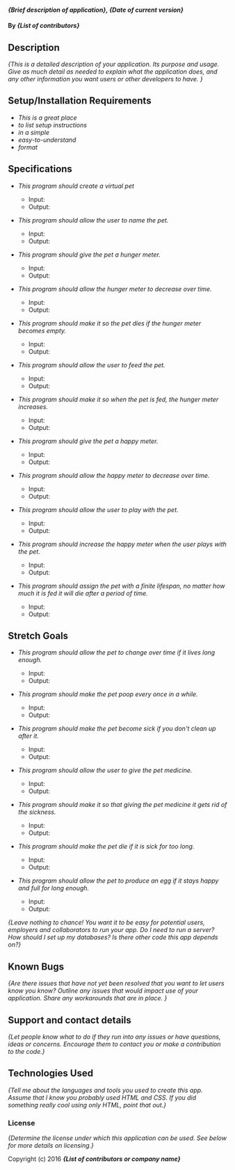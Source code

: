 
#### _{Brief description of application}, {Date of current version}_

#### By _**{List of contributors}**_

## Description

_{This is a detailed description of your application. Its purpose and usage.  Give as much detail as needed to explain what the application does, and any other information you want users or other developers to have. }_

## Setup/Installation Requirements

* _This is a great place_
* _to list setup instructions_
* _in a simple_
* _easy-to-understand_
* _format_

## Specifications

* _This program should create a virtual pet_
  - Input: 
  - Output:

* _This program should allow the user to name the pet._
  - Input:
  - Output:

* _This program should give the pet a hunger meter._
  - Input:
  - Output:

* _This program should allow the hunger meter to decrease over time._
  - Input:
  - Output:

* _This program should make it so the pet dies if the hunger meter becomes empty._
  - Input:
  - Output:   

* _This program should allow the user to feed the pet._
  - Input:
  - Output:

* _This program should make it so when the pet is fed, the hunger meter increases._
  - Input:
  - Output:       

* _This program should give the pet a happy meter._
  - Input:
  - Output:      

* _This program should allow the happy meter to decrease over time._
  - Input:
  - Output:

* _This program should allow the user to play with the pet._
  - Input:
  - Output:  

* _This program should increase the happy meter when the user plays with the pet._
  - Input:
  - Output:  

* _This program should assign the pet with a finite lifespan, no matter how much it is fed it will die after a period of time._
  - Input:
  - Output:  

## Stretch Goals

* _This program should allow the pet to change over time if it lives long enough._
  - Input:
  - Output:

* _This program should make the pet poop every once in a while._
  - Input:
  - Output:  

* _This program should make the pet become sick if you don't clean up after it._
  - Input:
  - Output:

* _This program should allow the user to give the pet medicine._
  - Input:
  - Output:  

* _This program should make it so that giving the pet medicine it gets rid of the sickness._
  - Input:
  - Output:  

* _This program should make the pet die if it is sick for too long._
  - Input:
  - Output:  

* _This program should allow the pet to produce an egg if it stays happy and full for long enough._
  - Input:
  - Output:  

_{Leave nothing to chance! You want it to be easy for potential users, employers and collaborators to run your app. Do I need to run a server? How should I set up my databases? Is there other code this app depends on?}_

## Known Bugs

_{Are there issues that have not yet been resolved that you want to let users know you know?  Outline any issues that would impact use of your application.  Share any workarounds that are in place. }_

## Support and contact details

_{Let people know what to do if they run into any issues or have questions, ideas or concerns.  Encourage them to contact you or make a contribution to the code.}_

## Technologies Used

_{Tell me about the languages and tools you used to create this app. Assume that I know you probably used HTML and CSS. If you did something really cool using only HTML, point that out.}_

### License

*{Determine the license under which this application can be used.  See below for more details on licensing.}*

Copyright (c) 2016 **_{List of contributors or company name}_**
